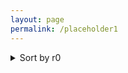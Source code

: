 ```yaml
---
layout: page
permalink: /placeholder1
---
```



<details>
<summary> Sort by r0 </summary>

+<details>
    <summary> r0= 1.2</summary>
   
    +<details>
        <summary>Sort by r1 </summary>
    
            +<details>
            <summary>r1 = 0.0 </summary>
    lipsum
            </details>
            
            +<details>
            <summary>r1 = 0.1 r0 </summary>
    lipsum
            </details>

            +<details>
            <summary>r1 = 0.5 r0 </summary>
    lipsum
        </details>
     </details>
    
    +<details>
      <summary>Sort by r_theta </summary>
    
      teste
        <p float="left">

        <img src="{{ site.baseurl }}/images/N1000L80rzero1.2r10.0rtheta0.1.png"  style="width: 300px;"/>

       <img src="{{ site.baseurl }}/images/N1000L80rzero1.2r10.0rtheta0.1.png"  style="width: 300px;"/>

      </p>
           <p align = "center">
      Fig.1 - 4K Mountains Wallpaper
      </p>
      </details>
    
    
    
    
    
    
    
+ <details>
    <summary> r0= 5.7</summary>
   
    + <details>
        <summary>Sort by r1 </summary>
            +<details>
            <summary>Sort by r1 </summary>
            r1 = 0.0
      </details>


    + <details>
      <summary>Sort by r_theta </summary>
      teste
        <p float="left">

        <img src="{{ site.baseurl }}/images/N1000L80rzero1.2r10.0rtheta0.1.png"  style="width: 300px;"/>

       <img src="{{ site.baseurl }}/images/N1000L80rzero1.2r10.0rtheta0.1.png"  style="width: 300px;"/>

      </p>
           <p align = "center">
      Fig.1 - 4K Mountains Wallpaper
      </p>
      </details>

